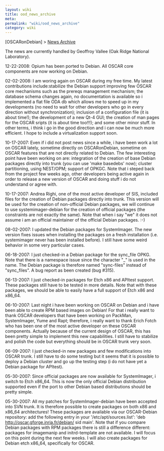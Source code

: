 ```yaml
---
layout: wiki
title: ood_news_archive
meta: 
permalink: "wiki/ood_news_archive"
category: wiki
---
```

<!-- Name: ood_news_archive -->
<!-- Version: 3 -->
<!-- Author: valleegr -->

[OSCARonDebian] > [News Archive](ood_news_archive)

The news are currently handled by Geoffroy Vallee (Oak Ridge National Laboratory). 

  12-22-2008:  Opium has been ported to Debian. All OSCAR core components are now working on Debian.

  02-02-2008:  I am woring again on OSCAR during my free time. My latest contributions include:stabilize the Debian support improving few OSCAR core mechanisms such as the prereqs management mechanism; the database schema changes again, no documentation is available so i implemented a flat file ODA db which allows me to speed up in my developments (no need to wait for other developers who go in every direction without synchronization); inclusion of a configuration file (it is about time!); the development of a new Qt-4 GUI; the creation of man pages for the OSCAR sripts (it is about time too!!!); and some other minor stuff. In other terms, i think i go in the good direction and i can now be much more efficient. I hope to include a virtualization support soon. 

  10-17-2007:  Even if i did not post news since a while, i have been work a lot on OSCAR lately, sometime directly on OSCARonDebian, sometime on OSCAR features that are not directly related to Debian. The few interesting point have been working on are: integration of the creation of base Debian packages directly into trunk (you can use 'make basedebs' now); cluster partitioning, using NEST/OPM; support of OPKGC. Note that i steped back from the project few weeks ago, other developers being active again in order to release a new version of OSCAR and doing stuff i do not understand or agree with. 

  10-17-2007:  Andrea Righi, one of the most active developer of SIS, included files for the creation of Debian packages directly into trunk. This version will be used for the creation of non-official Debian packages, we will continue to use systemimager-debian for the creation of official packages (the constraints are not exactly the same). Note that when i say "we" it does not assume i am an official maintainer of the official Debian packages. :-) 

  08-02-2007:  I updated the Debian packages for SystemImager. The new version fixes issues when installing the packages on a fresh installation (i.e. systemimager never has been installed before). I still have some weird behavior in some very particular cases. 

  06-18-2007:  I just checked-in a Debian package for the sync_file OPKG. Note that there is a namespace issue since the character "_" is used in the name. The Debian package is therefore named "sync-files" instead of "sync_files". A bug report as been created (bug #315). 

  06-13-2007:  I just checked-in packages for Etch x86 and APItest support. These packages still have to be tested in more details. Note that with these packages, we should be able to easily have a full support of Etch x86 and x86_64. 

  06-10-2007:  Last night i have been working on OSCAR on Debian and i have been able to create RPM based images on Debian! For that i really want to thank OSCAR developers that have been working on PackMan, SystemImager, Yume and Rapt; therefore, i really want to thank Erich Fotch who has been one of the most active developer on these OSCAR components. Actually because of the current design of OSCAR, this has been pretty simple to implement this new capabilities. I still have to stabilize and polish the code but everything should be in OSCAR trunk very soon. 

  06-09-2007:  I just checked-in new packages and few modifications into OSCAR trunk. I still have to do some testing but it seems that it is possible to deploy a Debian cluster and go up the testing step (i do not have yet a Debian package for APItest). 

  05-30-2007:  Since official packages are now available for SystemImager, i switch to Etch x86_64. This is now the only official Debian distribution supported even if the port to other Debian based distributions should be pretty simple. 

  05-30-2007:  All my patches for SystemImager-debian have been accepted into SVN trunk. It is therefore possible to create packages on both x86 and x86_64 architectures! These packages are available via our OSCAR-Debian repository: add the following entry in your '/etc/apt/sources.list': 'deb http://oscar.gforge.inria.fr/debian/ sid main'. Note that if you compare Debian packages with RPM packages there is still a difference different: packages for imagemanip and initrd-template are not available. I will focus on this point during the next few weeks. I will also create packages for Debian etch x86_64, specifically for OSCAR. 
